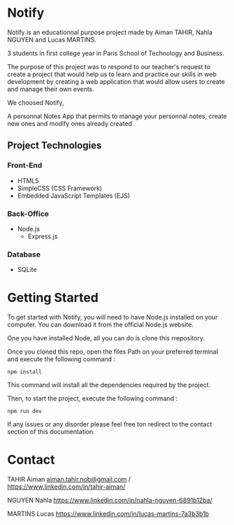 # Notify

Notify is an educationnal purpose project made by Aiman TAHIR, Nahla NGUYEN and Lucas MARTINS. 

3 students in first college year in Paris School of Technology and Business.

The purpose of this project was to respond to our teacher's request to create a project that would help us to learn and practice our skills in web development by creating a web application that would allow users to create and manage their own events.

We choosed Notify, 

A personnal Notes App that permits to manage your personnal notes, create new ones and modify ones already created

## Project Technologies

### Front-End
- HTML5
- SimpleCSS (CSS Framework)
- Embedded JavaScript Templates (EJS)

### Back-Office
- Node.js
    - Express.js


### Database

- SQLite

# Getting Started

To get started with Notify, you will need to have Node.js installed on your computer. You can download it from the official Node.js website.

One you have installed Node, all you can do is clone this rrepository.

Once you cloned this repo, open the files Path on your preferred terminal and execute the following command : 

````
npm install
`````
This command will install all the dependencies required by the project.

Then, to start the project, execute the following command : 
````
npm run dev
````

If any issues or any disorder please feel free ton redirect to the contact section of this documentation.

# Contact
TAHIR Aiman
aiman.tahir.nob@gmail.com /
https://www.linkedin.com/in/tahir-aiman/

NGUYEN Nahla
https://www.linkedin.com/in/nahla-nguyen-6891b12ba/

MARTINS Lucas
https://www.linkedin.com/in/lucas-martins-7a3b3b1b